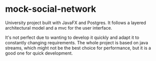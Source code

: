 # mock-social-network

University project built with JavaFX and Postgres. It follows a layered architectural model and a mvc for the user interface. 

It's not perfect due to wanting to develop it quickly and adapt it to constantly changing requirements. 
The whole project is based on java streams, which might not be the best choice for performance, but it is a good one for quick development.

